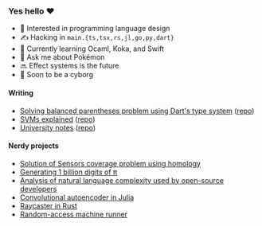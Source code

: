 ### Yes hello ❤️

- 🔭 Interested in programming language design
- ✍️ Hacking in `main.{ts,tsx,rs,jl,go,py,dart}`
- 🌱 Currently learning Ocaml, Koka, and Swift
- 💬 Ask me about Pokémon
- 🔜 Effect systems is the future
- 🤖 Soon to be a cyborg

#### Writing

- [Solving balanced parentheses problem using Dart's type system](https://shilangyu.dev/balanced-parentheses-dart-3/) ([repo](https://github.com/shilangyu/balanced-parentheses-dart-3))
- [SVMs explained](https://shilangyu.dev/SVM-from-scratch/) ([repo](https://github.com/shilangyu/SVM-from-scratch))
- [University notes](https://shilangyu.dev/uni-notes/) ([repo](https://github.com/shilangyu/uni-notes))

#### Nerdy projects

- [Solution of Sensors coverage problem using homology](https://github.com/shilangyu/sensors-coverage)
- [Generating 1 billion digits of π](https://github.com/shilangyu/AaC-pi)
- [Analysis of natural language complexity used by open-source developers](https://github.com/shilangyu/NLP-language-complexity)
- [Convolutional autoencoder in Julia](https://github.com/shilangyu/IML-autoencoder)
- [Raycaster in Rust](https://github.com/shilangyu/WUT-CG/tree/main/raycaster)
- [Random-access machine runner](https://github.com/shilangyu/ram-runner)
